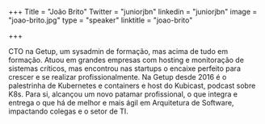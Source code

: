 +++
Title = "João Brito"
Twitter = "juniorjbn"
linkedin = "juniorjbn"
image = "joao-brito.jpg"
type = "speaker"
linktitle = "joao-brito"

+++

CTO na Getup, um sysadmin de formação, mas acima de tudo em formação. Atuou em grandes empresas com hosting e monitoração de sistemas críticos, mas encontrou nas startups o encaixe perfeito para crescer e se realizar profissionalmente. Na Getup desde 2016 é o palestrinha de Kubernetes e containers e host do Kubicast, podcast sobre K8s. Para si, alcançou um novo patamar profissional, o que integra e entrega o que há de melhor e mais ágil em Arquitetura de Software, impactando colegas e o setor de TI.
